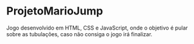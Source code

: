 # ProjetoMarioJump
Jogo desenvolvido em HTML, CSS e JavaScript, onde o objetivo é pular sobre as tubulações, caso não consiga o jogo irá finalizar.
